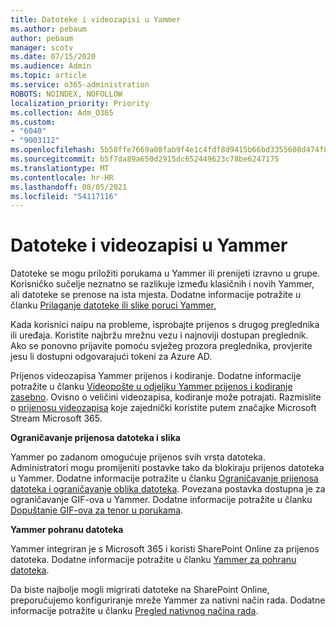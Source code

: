 ```yaml
---
title: Datoteke i videozapisi u Yammer
ms.author: pebaum
author: pebaum
manager: scotv
ms.date: 07/15/2020
ms.audience: Admin
ms.topic: article
ms.service: o365-administration
ROBOTS: NOINDEX, NOFOLLOW
localization_priority: Priority
ms.collection: Adm_O365
ms.custom:
- "6040"
- "9003112"
ms.openlocfilehash: 5b58ffe7669a08fab9f4e1c4fdf8d9415b66bd3355608d474f8c3fc398b1e7d0
ms.sourcegitcommit: b5f7da89a650d2915dc652449623c78be6247175
ms.translationtype: MT
ms.contentlocale: hr-HR
ms.lasthandoff: 08/05/2021
ms.locfileid: "54117116"
---
```

# <a name="files-and-videos-in-yammer"></a>Datoteke i videozapisi u Yammer

Datoteke se mogu priložiti porukama u Yammer ili prenijeti izravno u grupe. Korisničko sučelje neznatno se razlikuje između klasičnih i novih Yammer, ali datoteke se prenose na ista mjesta. Dodatne informacije potražite u članku [Prilaganje datoteke ili slike poruci Yammer,](https://support.microsoft.com/office/attach-a-file-or-image-to-a-yammer-message-f576d4d1-ad66-4ce4-9c43-46cf75978dbf)  

Kada korisnici naiрu na probleme, isprobajte prijenos s drugog preglednika ili uređaja. Koristite najbržu mrežnu vezu i najnoviji dostupan preglednik. Ako se ponovno prijavite pomoću svježeg prozora preglednika, provjerite jesu li dostupni odgovarajući tokeni za Azure AD.

Prijenos videozapisa Yammer prijenos i kodiranje. Dodatne informacije potražite u članku [Videopošte u odjeljku Yammer prijenos i kodiranje zasebno](https://support.microsoft.com/office/video-posts-in-yammer-upload-and-encode-separately-5b3a348e-3a0a-4c4b-95b1-eabdf245ba25). Ovisno o veličini videozapisa, kodiranje može potrajati. Razmislite o [prijenosu videozapisa](https://docs.microsoft.com/stream/overview) koje zajednički koristite putem značajke Microsoft Stream Microsoft 365.

**Ograničavanje prijenosa datoteka i slika**

Yammer po zadanom omogućuje prijenos svih vrsta datoteka. Administratori mogu promijeniti postavke tako da blokiraju prijenos datoteka u Yammer. Dodatne informacije potražite u članku [Ograničavanje prijenosa datoteka i ograničavanje oblika datoteka](https://docs.microsoft.com/yammer/configure-your-yammer-network/configure-yammer#restrict-who-can-upload-files-and-limit-file-formats). Povezana postavka dostupna je za ograničavanje GIF-ova u Yammer. Dodatne informacije potražite u članku [Dopuštanje GIF-ova za tenor u porukama](https://docs.microsoft.com/yammer/configure-your-yammer-network/configure-yammer#allow-tenor-gifs-in-messages).

**Yammer pohranu datoteka**

Yammer integriran je s Microsoft 365 i koristi SharePoint Online za prijenos datoteka. Dodatne informacije potražite u članku [Yammer za pohranu datoteka](https://docs.microsoft.com/yammer/get-started-with-yammer/file-storage). 

Da biste najbolje mogli migrirati datoteke na SharePoint Online, preporučujemo konfiguriranje mreže Yammer za nativni način rada. Dodatne informacije potražite u članku [Pregled nativnog načina rada](https://docs.microsoft.com/yammer/configure-your-yammer-network/overview-native-mode). 